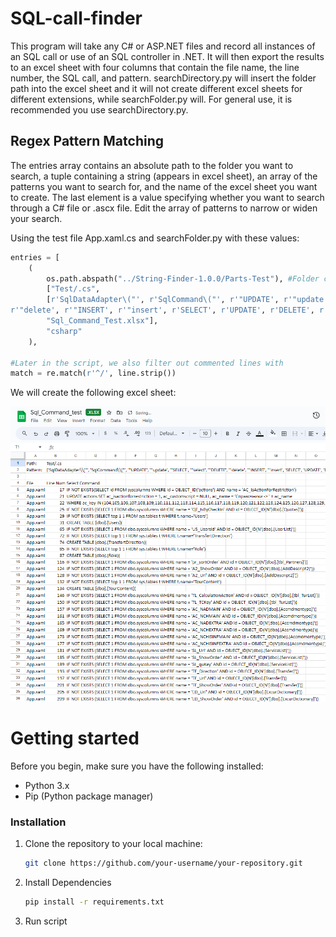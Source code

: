 ﻿# SQL-call-finder

This program will take any C# or ASP.NET files and record all instances of an SQL call or use of an SQL controller in .NET. It will then export the results to an excel 
sheet with four columns that contain the file name, the line number, the SQL call, and pattern. searchDirectory.py will insert the folder path into the excel sheet and it will not create different excel sheets for different extensions, while searchFolder.py will. For general use, it is recommended you use searchDirectory.py.

## Regex Pattern Matching

The entries array contains an absolute path to the folder you want to search,
a tuple containing a string (appears in excel sheet), an array of the patterns you
want to search for, and the name of the excel sheet you want to create. The last
element is a value specifying whether you want to search through a C# file or
.ascx file. Edit the array of patterns to narrow or widen your search.

Using the test file App.xaml.cs and searchFolder.py with these values:

```python
entries = [
    (
        os.path.abspath("../String-Finder-1.0.0/Parts-Test"), #Folder containing App.xaml.cs
        ["Test/.cs", 
        [r'SqlDataAdapter\("', r'SqlCommand\("', r'"UPDATE', r'"update', r'"SELECT', r'"select', r'"DELETE',
r'"delete', r'"INSERT', r'"insert', r'SELECT', r'UPDATE', r'DELETE', r'CREATE', r'WHERE', r'SqlCommand\('],
        "Sql_Command_Test.xlsx"],
        "csharp"
    ),

#Later in the script, we also filter out commented lines with
match = re.match(r'^/', line.strip())
```

We will create the following excel sheet:

![Picture of sample output](Sample_SQL_Finder.png)

# Getting started
Before you begin, make sure you have the following installed:
- Python 3.x
- Pip (Python package manager)
### Installation

1. Clone the repository to your local machine:

   ```bash
   git clone https://github.com/your-username/your-repository.git

2. Install Dependencies

   ```bash
   pip install -r requirements.txt

3. Run script 

